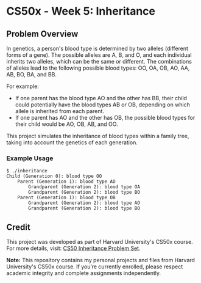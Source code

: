 # CS50x - Week 5: Inheritance

## Problem Overview

In genetics, a person's blood type is determined by two alleles (different forms of a gene). The possible alleles are A, B, and O, and each individual inherits two alleles, which can be the same or different. 
The combinations of alleles lead to the following possible blood types: OO, OA, OB, AO, AA, AB, BO, BA, and BB.

For example:
- If one parent has the blood type AO and the other has BB, their child could potentially have the blood types AB or OB, depending on which allele is inherited from each parent.
- If one parent has AO and the other has OB, the possible blood types for their child would be AO, OB, AB, and OO.

This project simulates the inheritance of blood types within a family tree, taking into account the genetics of each generation.

### Example Usage
```
$ ./inheritance
Child (Generation 0): blood type OO
    Parent (Generation 1): blood type AO
        Grandparent (Generation 2): blood type OA
        Grandparent (Generation 2): blood type BO
    Parent (Generation 1): blood type OB
        Grandparent (Generation 2): blood type AO
        Grandparent (Generation 2): blood type BO
```

## Credit

This project was developed as part of Harvard University's CS50x course. For more details, visit:  [CS50 Inheritance Problem Set](https://cs50.harvard.edu/x/2024/psets/5/inheritance/).

**Note:** This repository contains my personal projects and files from Harvard University's CS50x course. If you’re currently enrolled, please respect academic integrity and complete assignments independently.
